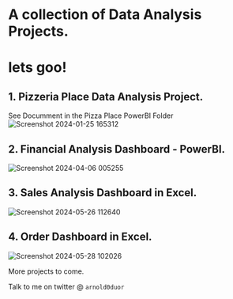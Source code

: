 # A collection of Data Analysis Projects.

# lets goo!

## 1. Pizzeria Place Data Analysis Project.

See Documment in the Pizza Place PowerBI Folder
![Screenshot 2024-01-25 165312](https://github.com/arnoldchrisoduor1/PowerBI-Projects/assets/109024629/480db6c5-8a01-47fb-9569-95fc03aea431)

## 2. Financial Analysis Dashboard - PowerBI.

![Screenshot 2024-04-06 005255](https://github.com/arnoldchrisoduor1/End_to_End_Data_Analysis_Projects/assets/109024629/b54d8f39-4d18-4611-b525-7520f42f3dfd)

## 3. Sales Analysis Dashboard in Excel.

![Screenshot 2024-05-26 112640](https://github.com/arnoldchrisoduor1/End_to_End_Data_Analysis_Projects/assets/109024629/714f1760-67cf-44a9-b4ed-7c231b10c743)

## 4. Order Dashboard in Excel.

![Screenshot 2024-05-28 102026](https://github.com/arnoldchrisoduor1/End_to_End_Data_Analysis_Projects/assets/109024629/e0e0cdc9-a0be-452a-8358-1a41ad226c70)

More projects to come.


Talk to me on twitter @ `arnold0duor`
